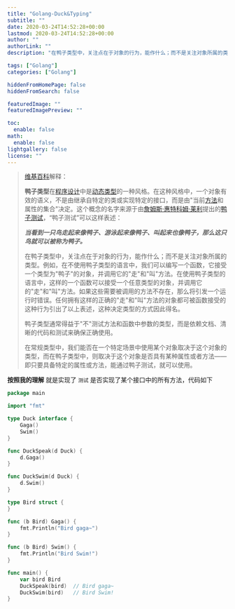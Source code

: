 ```yaml
---
title: "Golang-Duck&Typing"
subtitle: ""
date: 2020-03-24T14:52:28+00:00
lastmod: 2020-03-24T14:52:28+00:00
author: ""
authorLink: ""
description: "在鸭子类型中，关注点在于对象的行为，能作什么；而不是关注对象所属的类型。"

tags: ["Golang"]
categories: ["Golang"]

hiddenFromHomePage: false
hiddenFromSearch: false

featuredImage: ""
featuredImagePreview: ""

toc:
  enable: false
math:
  enable: false
lightgallery: false
license: ""
---
```

<!--more-->

> [维基百科](https://zh.wikipedia.org/wiki/%E9%B8%AD%E5%AD%90%E7%B1%BB%E5%9E%8B#.E5.9C.A8Python.E4.B8.AD)解释：
>
> **鸭子类型**在[程序设计](https://zh.wikipedia.org/wiki/程序设计)中是[动态类型](https://zh.wikipedia.org/wiki/類型系統)的一种风格。在这种风格中，一个对象有效的语义，不是由继承自特定的类或实现特定的接口，而是由"当前[方法](https://zh.wikipedia.org/wiki/方法_(電腦科學))和属性的集合"决定。这个概念的名字来源于由[詹姆斯·惠特科姆·莱利](https://zh.wikipedia.org/w/index.php?title=詹姆斯·惠特科姆·莱利&action=edit&redlink=1)提出的[鸭子测试](https://zh.wikipedia.org/wiki/鸭子测试)，“鸭子测试”可以这样表述：
>
> ***当看到一只鸟走起来像鸭子、游泳起来像鸭子、叫起来也像鸭子，那么这只鸟就可以被称为鸭子。***
>
> 在鸭子类型中，关注点在于对象的行为，能作什么；而不是关注对象所属的类型。例如，在不使用鸭子类型的语言中，我们可以编写一个函数，它接受一个类型为"鸭子"的对象，并调用它的"走"和"叫"方法。在使用鸭子类型的语言中，这样的一个函数可以接受一个任意类型的对象，并调用它的"走"和"叫"方法。如果这些需要被调用的方法不存在，那么将引发一个运行时错误。任何拥有这样的正确的"走"和"叫"方法的对象都可被函数接受的这种行为引出了以上表述，这种决定类型的方式因此得名。
>
> 鸭子类型通常得益于"不"测试方法和函数中参数的类型，而是依赖文档、清晰的代码和测试来确保正确使用。
>
> 在常规类型中，我们能否在一个特定场景中使用某个对象取决于这个对象的类型，而在鸭子类型中，则取决于这个对象是否具有某种属性或者方法——即只要具备特定的属性或方法，能通过鸭子测试，就可以使用。


**按照我的理解** 就是实现了 `测试` 是否实现了某个接口中的所有方法，代码如下

```go
package main

import "fmt"

type Duck interface {
	Gaga()
	Swim()
}

func DuckSpeak(d Duck) {
	d.Gaga()
}

func DuckSwim(d Duck) {
	d.Swim()
}

type Bird struct {
}

func (b Bird) Gaga() {
	fmt.Println("Bird gaga~")
}

func (b Bird) Swim() {
	fmt.Println("Bird Swim!")
}

func main() {
	var bird Bird
	DuckSpeak(bird)  // Bird gaga~
	DuckSwim(bird)   // Bird Swim!
}
```

